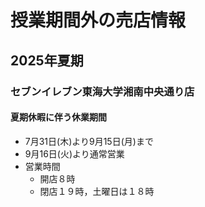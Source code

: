 # 授業期間外の売店情報

## 2025年夏期

### セブンイレブン東海大学湘南中央通り店

#### 夏期休暇に伴う休業期間
- 7月31日(木)より9月15日(月)まで
- 9月16日(火)より通常営業
- 営業時間
  - 開店８時
  - 閉店１９時，土曜日は１８時
